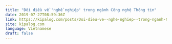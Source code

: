 ```yaml
---
title: "Đôi điều về 'nghề nghiệp' trong ngành Công nghệ Thông tin"
date: 2019-07-27T08:59:36Z
link: https://kipalog.com/posts/Doi-dieu-ve--nghe-nghiep--trong-nganh-Cong-nghe-Thong-tin?utm_medium=RSS&utm_source=news.12bit.vn
site: kipalog.com
language: Vietnamese
draft: false
---
```

